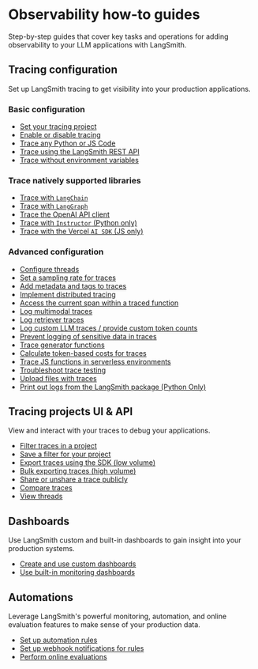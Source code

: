 # Observability how-to guides

Step-by-step guides that cover key tasks and operations for adding observability to your LLM applications with LangSmith.

## Tracing configuration

Set up LangSmith tracing to get visibility into your production applications.

### Basic configuration

- [Set your tracing project](./how_to_guides/tracing/log_traces_to_project)
- [Enable or disable tracing](./how_to_guides/tracing/toggle_tracing)
- [Trace any Python or JS Code](./how_to_guides/tracing/annotate_code)
- [Trace using the LangSmith REST API](./how_to_guides/tracing/trace_with_api)
- [Trace without environment variables](./how_to_guides/tracing/trace_without_env_vars)

### Trace natively supported libraries

- [Trace with `LangChain`](./how_to_guides/tracing/trace_with_langchain)
- [Trace with `LangGraph`](./how_to_guides/tracing/trace_with_langgraph)
- [Trace the OpenAI API client](./how_to_guides/tracing/annotate_code#wrap-the-openai-client)
- [Trace with `Instructor` (Python only)](./how_to_guides/tracing/trace_with_instructor)
- [Trace with the Vercel `AI SDK` (JS only)](./how_to_guides/tracing/trace_with_vercel_ai_sdk)

### Advanced configuration

- [Configure threads](./how_to_guides/monitoring/threads)
- [Set a sampling rate for traces](./how_to_guides/tracing/sample_traces)
- [Add metadata and tags to traces](./how_to_guides/tracing/add_metadata_tags)
- [Implement distributed tracing](./how_to_guides/tracing/distributed_tracing)
- [Access the current span within a traced function](./how_to_guides/tracing/access_current_span)
- [Log multimodal traces](./how_to_guides/tracing/log_multimodal_traces)
- [Log retriever traces](./how_to_guides/tracing/log_retriever_trace)
- [Log custom LLM traces / provide custom token counts](./how_to_guides/tracing/log_llm_trace)
- [Prevent logging of sensitive data in traces](./how_to_guides/tracing/mask_inputs_outputs)
- [Trace generator functions](./how_to_guides/tracing/trace_generator_functions)
- [Calculate token-based costs for traces](./how_to_guides/tracing/calculate_token_based_costs)
- [Trace JS functions in serverless environments](./how_to_guides/tracing/serverless_environments)
- [Troubleshoot trace testing](./how_to_guides/tracing/nest_traces)
- [Upload files with traces](./how_to_guides/tracing/upload_files_with_traces)
- [Print out logs from the LangSmith package (Python Only)](./how_to_guides/tracing/output_detailed_logs)

## Tracing projects UI & API

View and interact with your traces to debug your applications.

- [Filter traces in a project](./how_to_guides/monitoring/filter_traces_in_application)
- [Save a filter for your project](./how_to_guides/monitoring/filter_traces_in_application#saved-filters)
- [Export traces using the SDK (low volume)](./how_to_guides/tracing/export_traces)
- [Bulk exporting traces (high volume)](./how_to_guides/tracing/data_export)
- [Share or unshare a trace publicly](./how_to_guides/tracing/share_trace)
- [Compare traces](./how_to_guides/tracing/compare_traces)
- [View threads](./how_to_guides/monitoring/threads#view-threads)

## Dashboards

Use LangSmith custom and built-in dashboards to gain insight into your production systems.

- [Create and use custom dashboards](./how_to_guides/monitoring/dashboards)
- [Use built-in monitoring dashboards](./how_to_guides/monitoring/use_monitoring_charts)

## Automations

Leverage LangSmith's powerful monitoring, automation, and online evaluation features to make sense of your production data.

- [Set up automation rules](./how_to_guides/monitoring/rules)
- [Set up webhook notifications for rules](./how_to_guides/monitoring/webhooks)
- [Perform online evaluations](./how_to_guides/monitoring/online_evaluations)
